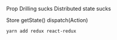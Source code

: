Prop Drilling sucks
Distributed state sucks



Store
  getState()
  dispatch(Action)


```bash
yarn add redux react-redux
```

```js
```
